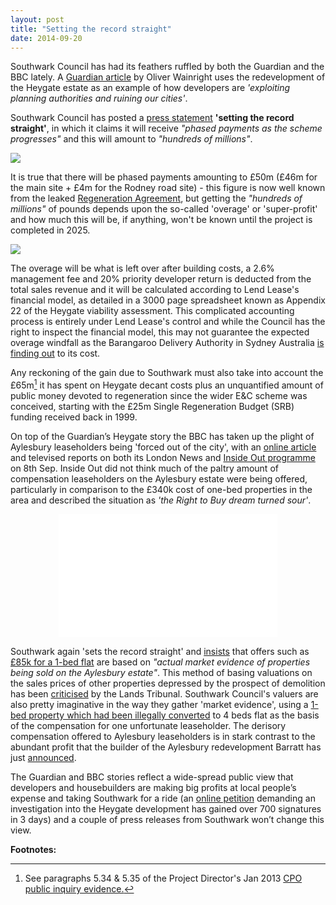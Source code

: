 ```yaml
---
layout: post
title: "Setting the record straight"
date: 2014-09-20
---
```

Southwark Council has had its feathers ruffled by both the Guardian and the BBC lately. A [Guardian article](https://www.theguardian.com/cities/2014/sep/17/truth-property-developers-builders-exploit-planning-cities) by Oliver Wainright uses the redevelopment of the Heygate estate as an example of how developers are _'exploiting planning authorities and ruining our cities'_. 

Southwark Council has posted a [press statement](https://www.southwark.gov.uk/news/article/1785/setting_the_record_straight_the_true_value_of_the_elephant_and_castle_regeneration) __'setting the record straight'__, in which it claims it will receive _"phased payments as the scheme progresses"_ and this will amount to _"hundreds of millions"_. 

![](https://crappistmartin.github.io/images/HeygateLandReceipts.png)

It is true that there will be phased payments amounting to £50m (£46m for the main site + £4m for the Rodney road site) - this figure is now well known from the leaked [Regeneration Agreement](https://southwarknotes.files.wordpress.com/2013/02/ra.pdf), but getting the _"hundreds of millions"_ of pounds depends upon the so-called 'overage' or 'super-profit' and how much this will be, if anything, won't be known until the project is completed in 2025.

![](https://crappistmartin.github.io/images/rapage70.png) 

The overage will be what is left over after building costs, a 2.6% management fee and 20% priority developer return is deducted from the total sales revenue and it will be calculated according to Lend Lease's financial model, as detailed in a 3000 page spreadsheet known as Appendix 22 of the Heygate viability assessment. This complicated accounting process is entirely under Lend Lease's control and while the Council has the right to inspect the financial model, this may not guarantee the expected overage windfall as the Barangaroo Delivery Authority in Sydney Australia [is finding out](https://www.smh.com.au/nsw/barangaroo-public-works-in-doubt-after-government-loses-court-battle-with-lend-lease-20140821-106lke.html) to its cost.

Any reckoning of the gain due to Southwark must also take into account the £65m[^1] it has spent on Heygate decant costs plus an unquantified amount of public money devoted to regeneration since the wider E&C scheme was conceived, starting with the £25m Single Regeneration Budget (SRB) funding received back in 1999.
 
On top of the Guardian’s Heygate story the BBC has taken up the plight of Aylesbury leaseholders being 'forced out of the city', with an [online article](https://www.bbc.co.uk/news/uk-england-london-29098960) and televised reports on both its London News and [Inside Out programme](https://youtu.be/RtvghCKNJjQ) on 8th Sep. Inside Out did not think much of the paltry amount of compensation leaseholders on the Aylesbury estate were being offered, particularly in comparison to the £340k cost of one-bed properties in the area and described the situation as _'the Right to Buy dream turned sour'_.

<center>
<iframe width="350" height="197" src="//www.youtube.com/embed/RtvghCKNJjQ" frameborder="0" allowfullscreen></iframe>
</center>

Southwark again 'sets the record straight' and [insists](https://www.southwark.gov.uk/news/article/1767/southwark_councils_full_response_to_bbc_inside_out_programme) that offers such as [£85k for a 1-bed flat](/2014-05-16-southwark-gives-green-light-to-slum-landlords/) are based on _"actual market evidence of properties being sold on the Aylesbury estate"_. This method of basing valuations on the sales prices of other properties depressed by the prospect of demolition has been [criticised](/2014-05-30-aylesbury-leaseholder-fights-incestuous-valuation/) by the Lands Tribunal. Southwark Council's valuers are also pretty imaginative in the way they gather 'market evidence', using a [1-bed property which had been illegally converted](/2014-05-16-southwark-gives-green-light-to-slum-landlords/) to 4 beds flat as the basis of the compensation for one unfortunate leaseholder.  The derisory compensation offered to Aylesbury leaseholders is in stark contrast to the abundant profit that the builder of the Aylesbury redevelopment Barratt has just [announced](https://www.thisismoney.co.uk/money/markets/article-2750592/Booming-UK-housing-market-fuels-doubling-annual-profits-Barratt.html). 
  

The Guardian and BBC stories reflect a wide-spread public view that developers and housebuilders are making big profits at local people’s expense and taking Southwark for a ride (an [online petition](https://www.change.org/p/heygate-estate-scandal-demand-an-investigation) demanding an investigation into the Heygate development has gained over 700 signatures in 3 days) and a couple of press releases from Southwark won’t change this view.

__Footnotes:__

[^1]: See paragraphs 5.34 & 5.35 of the Project Director's Jan 2013 [CPO public inquiry evidence.](https://www.southwark.gov.uk/download/downloads/id/8171/proofs_of_evidence_–_jon_abbot_–_final_proof)




